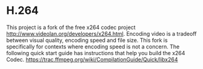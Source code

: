 # H.264
This project is a fork of the free x264 codec project http://www.videolan.org/developers/x264.html. Encoding video is a tradeoff between visual quality, encoding speed and file size. This fork is specifically for contexts where encoding speed is not a concern.
The following quick start guide has instructions that help you build the x264 Codec. https://trac.ffmpeg.org/wiki/CompilationGuide/Quick/libx264
